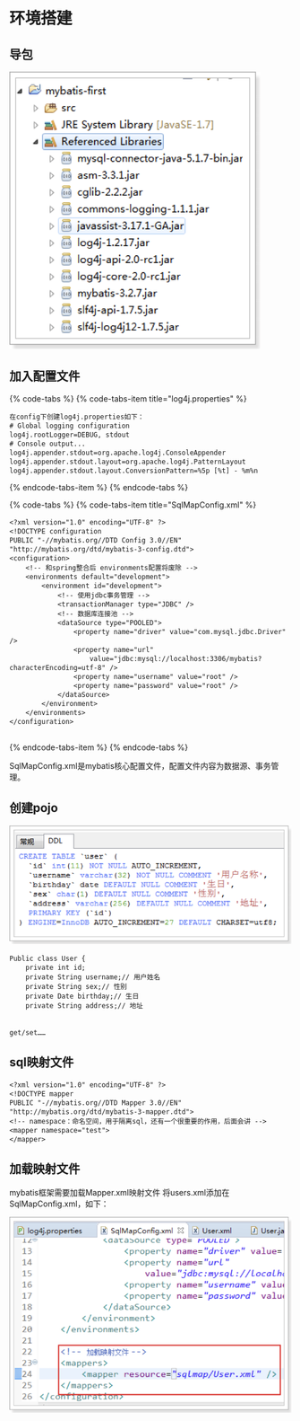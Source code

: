 # 环境搭建

## 导包

![](../../../.gitbook/assets/image%20%28140%29.png)

## 加入配置文件

{% code-tabs %}
{% code-tabs-item title="log4j.properties" %}
```text
在config下创建log4j.properties如下：
# Global logging configuration
log4j.rootLogger=DEBUG, stdout
# Console output...
log4j.appender.stdout=org.apache.log4j.ConsoleAppender
log4j.appender.stdout.layout=org.apache.log4j.PatternLayout
log4j.appender.stdout.layout.ConversionPattern=%5p [%t] - %m%n

```
{% endcode-tabs-item %}
{% endcode-tabs %}

{% code-tabs %}
{% code-tabs-item title="SqlMapConfig.xml" %}
```text
<?xml version="1.0" encoding="UTF-8" ?>
<!DOCTYPE configuration
PUBLIC "-//mybatis.org//DTD Config 3.0//EN"
"http://mybatis.org/dtd/mybatis-3-config.dtd">
<configuration>
	<!-- 和spring整合后 environments配置将废除 -->
	<environments default="development">
		<environment id="development">
			<!-- 使用jdbc事务管理 -->
			<transactionManager type="JDBC" />
			<!-- 数据库连接池 -->
			<dataSource type="POOLED">
				<property name="driver" value="com.mysql.jdbc.Driver" />
				<property name="url"
					value="jdbc:mysql://localhost:3306/mybatis?characterEncoding=utf-8" />
				<property name="username" value="root" />
				<property name="password" value="root" />
			</dataSource>
		</environment>
	</environments>
</configuration>


```
{% endcode-tabs-item %}
{% endcode-tabs %}

SqlMapConfig.xml是mybatis核心配置文件，配置文件内容为数据源、事务管理。

## 创建pojo

![](../../../.gitbook/assets/image%20%2855%29.png)

```text
Public class User {
	private int id;
	private String username;// 用户姓名
	private String sex;// 性别
	private Date birthday;// 生日
	private String address;// 地址


get/set……

```

## sql映射文件

```text
<?xml version="1.0" encoding="UTF-8" ?>
<!DOCTYPE mapper
PUBLIC "-//mybatis.org//DTD Mapper 3.0//EN"
"http://mybatis.org/dtd/mybatis-3-mapper.dtd">
<!-- namespace：命名空间，用于隔离sql，还有一个很重要的作用，后面会讲 -->
<mapper namespace="test">
</mapper>

```

## 加载映射文件

mybatis框架需要加载Mapper.xml映射文件 将users.xml添加在SqlMapConfig.xml，如下：

![](../../../.gitbook/assets/image%20%2862%29.png)


